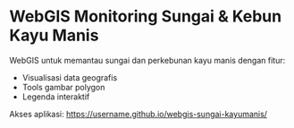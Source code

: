 # WebGIS Monitoring Sungai & Kebun Kayu Manis

WebGIS untuk memantau sungai dan perkebunan kayu manis dengan fitur:
- Visualisasi data geografis
- Tools gambar polygon
- Legenda interaktif

Akses aplikasi: https://username.github.io/webgis-sungai-kayumanis/